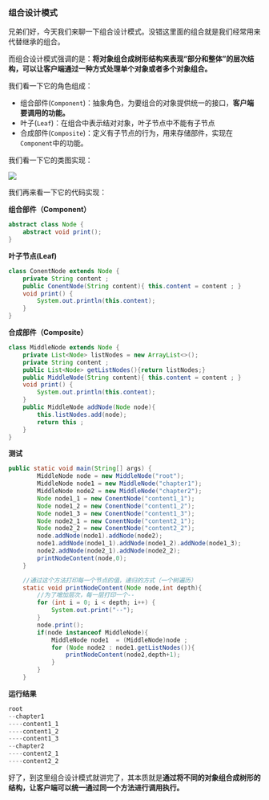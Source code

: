 ### 组合设计模式

兄弟们好，今天我们来聊一下组合设计模式。没错这里面的组合就是我们经常用来代替继承的组合。

而组合设计模式强调的是：**将对象组合成树形结构来表现“部分和整体”的层次结构，可以让客户端通过一种方式处理单个对象或者多个对象组合。**

我们看一下它的角色组成：

- 组合部件(`Component`)：抽象角色，为要组合的对象提供统一的接口，**客户端要调用的功能。**
- 叶子(`Leaf`)：在组合中表示结对对象，叶子节点中不能有子节点
- 合成部件(`Composite`)：定义有子节点的行为，用来存储部件，实现在`Component`中的功能。

我们看一下它的类图实现：

![](https://gitee.com/onlyzl/image/raw/master/img/20201004210931.png)

我们再来看一下它的代码实现：

**组合部件（Component）**

```java
abstract class Node {
    abstract void print();
}
```

**叶子节点(Leaf)**

```java
class ConentNode extends Node {
    private String content ;
    public ConentNode(String content){ this.content = content ; }
    void print() {
        System.out.println(this.content);
    }
}
```

**合成部件（Composite）**

```java
class MiddleNode extends Node {
    private List<Node> listNodes = new ArrayList<>();
    private String content ;
    public List<Node> getListNodes(){return listNodes;}
    public MiddleNode(String content){ this.content = content ; }
    void print() {
        System.out.println(this.content);
    }
    public MiddleNode addNode(Node node){
        this.listNodes.add(node);
        return this ;
    }
}
```

**测试**

```java
public static void main(String[] args) {
        MiddleNode node = new MiddleNode("root");
        MiddleNode node1 = new MiddleNode("chapter1");
        MiddleNode node2 = new MiddleNode("chapter2");
        Node node1_1 = new ConentNode("content1_1");
        Node node1_2 = new ConentNode("content1_2");
        Node node1_3 = new ConentNode("content1_3");
        Node node2_1 = new ConentNode("content2_1");
        Node node2_2 = new ConentNode("content2_2");
        node.addNode(node1).addNode(node2);
        node1.addNode(node1_1).addNode(node1_2).addNode(node1_3);
        node2.addNode(node2_1).addNode(node2_2);
        printNodeContent(node,0);
    }

	//通过这个方法打印每一个节点的值，递归的方式（一个树遍历）
    static void printNodeContent(Node node,int depth){
        //为了增加层次，每一层打印一个--
        for (int i = 0; i < depth; i++) {
            System.out.print("--");
        }
        node.print();
        if(node instanceof MiddleNode){
            MiddleNode node1  = (MiddleNode)node ;
            for (Node node2 : node1.getListNodes()){
                printNodeContent(node2,depth+1);
            }
        }
    }
```

**运行结果**

```java
root
--chapter1
----content1_1
----content1_2
----content1_3
--chapter2
----content2_1
----content2_2
```

好了，到这里组合设计模式就讲完了，其本质就是**通过将不同的对象组合成树形的结构，让客户端可以统一通过同一个方法进行调用执行。**

